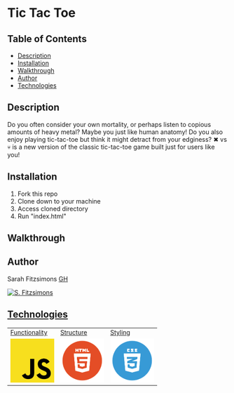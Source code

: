 # Tic Tac Toe

## Table of Contents
* [Description](#description)
* [Installation](#installation)
* [Walkthrough](#walkthrough)
* [Author](#author)
* [Technologies](#technologies)

## Description

Do you often consider your own mortality, or perhaps listen to copious amounts of heavy metal? Maybe you just like human anatomy! 
Do you also enjoy playing tic-tac-toe but think it might detract from your edginess? 
✖︎ vs 💀 is a new version of the classic tic-tac-toe game built just for users like you! 

## Installation
1. Fork this repo
2. Clone down to your machine
3. Access cloned directory
4. Run "index.html"

## Walkthrough







## Author

Sarah Fitzsimons <a href="https://github.com/sme93">GH


<img src="https://avatars.githubusercontent.com/u/74980483?s=400&u=666d5f139d0c221d8555a16e7f1b99069b6b9b0b&v=4" alt="S. Fitzsimons" width="125" height="auto" />

## Technologies

<table>
    <tr>
        <td>Functionality</td>
        <td>Structure</td>
        <td>Styling</td>
    </tr>
    </tr>
        <td><img src="./images/readme/js-icon.png" alt="javascript" width="100" height="auto" /></td>
        <td><img src="./images/readme/html-logo.png" alt="html" width="100" height="auto" /></td>
        <td><img src="./images/readme/css-logo.png" alt="css" width="100" height="auto" /></td>
    </tr>
</table>